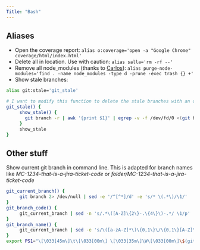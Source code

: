 ```yaml
---
Title: "Bash"
---
```


## Aliases

- Open the coverage report: `alias o:coverage='open -a "Google Chrome" coverage/html/index.html'`
- Delete all in location. Use with caution: `alias salla='rm -rf --'`
- Remove all node_modules (thanks to [Carlos](https://mobile.twitter.com/carlosvillu/status/1166991558002057217)): `alias purge-node-modules='find . -name node_modules -type d -prune -exec trash {} +'`
- Show stale branches:

```sh
alias git:stale='git_stale'

# I want to modify this function to delete the stale branches with an optional argument
git_stale() {
     show_stale() {
       git branch -r | awk '{print $1}' | egrep -v -f /dev/fd/0 <(git branch -vv | grep origin) | awk '{print $1}'
     }
     show_stale
}
```

## Other stuff

Show current git branch in command line. This is adapted for branch names like _MC-1234-that-is-a-jira-ticket-code_ or _folder/MC-1234-that-is-a-jira-ticket-code_
```sh
git_current_branch() {
     git branch 2> /dev/null | sed -e '/^[^*]/d' -e 's/* \(.*\)/\1/'
}
git_branch_code() {
     git_current_branch | sed -n 's/.*\([A-Z]\{2\}-.\{4\}\)-.*/ \1/p'
}
git_branch_name() {
     git_current_branch | sed -e 's/\([a-zA-Z]*\)\{0,1\}\/\{0,1\}[A-Z]\{2\}-.\{4\}-\(.*\)/[\1]\2/' -e 's/-/ /g' -e 's/\[\]//g'
}
export PS1="\[\033[45m\]\t\[\033[00m\] \[\033[35m\]\W\[\033[00m\]\$(git_branch_code) \[\033[1m\]\$(git_branch_name)\[\033[00m\] \$ "
```
